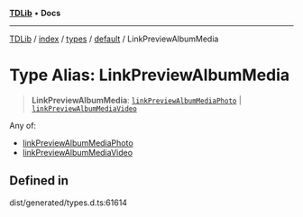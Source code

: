 [**TDLib**](../../../../../../README.md) • **Docs**

***

[TDLib](../../../../../../modules.md) / [index](../../../../../README.md) / [types](../../../README.md) / [default](../README.md) / LinkPreviewAlbumMedia

# Type Alias: LinkPreviewAlbumMedia

> **LinkPreviewAlbumMedia**: [`linkPreviewAlbumMediaPhoto`](linkPreviewAlbumMediaPhoto.md) \| [`linkPreviewAlbumMediaVideo`](linkPreviewAlbumMediaVideo.md)

Any of:
- [linkPreviewAlbumMediaPhoto](linkPreviewAlbumMediaPhoto.md)
- [linkPreviewAlbumMediaVideo](linkPreviewAlbumMediaVideo.md)

## Defined in

dist/generated/types.d.ts:61614
